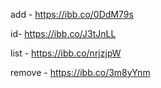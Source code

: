  add - https://ibb.co/0DdM79s
 
id- https://ibb.co/J3tJnLL

list - https://ibb.co/nrjzjpW

 remove - https://ibb.co/3m8yYnm

